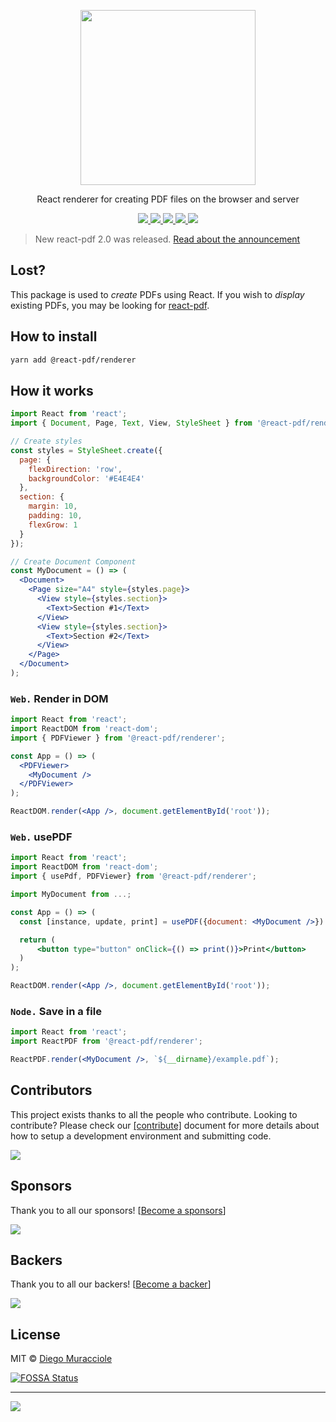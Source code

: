 <p align="center">
  <img src="https://user-images.githubusercontent.com/5600341/27505816-c8bc37aa-587f-11e7-9a86-08a2d081a8b9.png" height="280px">
  <p align="center">React renderer for creating PDF files on the browser and server<p>
  <p align="center">
    <a href="https://www.npmjs.com/package/@react-pdf/renderer">
      <img src="https://img.shields.io/npm/v/@react-pdf/renderer.svg" />
    </a>
    <a href="https://travis-ci.org/diegomura/react-pdf">
      <img src="https://img.shields.io/travis/diegomura/react-pdf.svg" />
    </a>
    <a href="https://github.com/diegomura/react-pdf/blob/master/LICENSE">
      <img src="https://img.shields.io/github/license/diegomura/react-pdf.svg" />
    </a>
    <a href="https://github.com/prettier/prettier">
      <img src="https://img.shields.io/badge/styled_with-prettier-ff69b4.svg" />
    </a>
    <a href="https://app.fossa.com/projects/git%2Bgithub.com%2Fdiegomura%2Freact-pdf?ref=badge_shield" alt="FOSSA Status"><img src="https://app.fossa.com/api/projects/git%2Bgithub.com%2Fdiegomura%2Freact-pdf.svg?type=shield"/></a>
  </p>
</p>

> New react-pdf 2.0 was released. [Read about the announcement](http://react-pdf.org/blog/announcing-react-pdf-v2)

## Lost?

This package is used to _create_ PDFs using React. If you wish to _display_ existing PDFs, you may be looking for [react-pdf](https://github.com/wojtekmaj/react-pdf).

## How to install
```sh
yarn add @react-pdf/renderer
```

## How it works

```jsx
import React from 'react';
import { Document, Page, Text, View, StyleSheet } from '@react-pdf/renderer';

// Create styles
const styles = StyleSheet.create({
  page: {
    flexDirection: 'row',
    backgroundColor: '#E4E4E4'
  },
  section: {
    margin: 10,
    padding: 10,
    flexGrow: 1
  }
});

// Create Document Component
const MyDocument = () => (
  <Document>
    <Page size="A4" style={styles.page}>
      <View style={styles.section}>
        <Text>Section #1</Text>
      </View>
      <View style={styles.section}>
        <Text>Section #2</Text>
      </View>
    </Page>
  </Document>
);
```

### `Web.` Render in DOM
```jsx
import React from 'react';
import ReactDOM from 'react-dom';
import { PDFViewer } from '@react-pdf/renderer';

const App = () => (
  <PDFViewer>
    <MyDocument />
  </PDFViewer>
);

ReactDOM.render(<App />, document.getElementById('root'));
```

### `Web.` usePDF
```jsx
import React from 'react';
import ReactDOM from 'react-dom';
import { usePdf, PDFViewer} from '@react-pdf/renderer';

import MyDocument from ...;

const App = () => (
  const [instance, update, print] = usePDF({document: <MyDocument />})

  return (
      <button type="button" onClick={() => print()}>Print</button>
  )
);

ReactDOM.render(<App />, document.getElementById('root'));
```


### `Node.` Save in a file
```jsx
import React from 'react';
import ReactPDF from '@react-pdf/renderer';

ReactPDF.render(<MyDocument />, `${__dirname}/example.pdf`);
```

## Contributors

This project exists thanks to all the people who contribute. Looking to contribute? Please check our [[contribute]](https://github.com/diegomura/react-pdf/blob/master/.github/CONTRIBUTING.md) document for more details about how to setup a development environment and submitting code.

<a href="https://github.com/diegomura/react-pdf/blob/master/.github/CONTRIBUTING.md"><img src="https://opencollective.com/react-pdf/contributors.svg?width=890" /></a>

## Sponsors

Thank you to all our sponsors! [[Become a sponsors](https://opencollective.com/react-pdf#sponsors)]

<a href="https://opencollective.com/react-pdf#sponsors" target="_blank"><img src="https://opencollective.com/react-pdf/sponsors.svg?width=890"></a>

## Backers

Thank you to all our backers! [[Become a backer](https://opencollective.com/react-pdf#backer)]

<a href="https://opencollective.com/react-pdf#backers" target="_blank"><img src="https://opencollective.com/react-pdf/backers.svg?width=890"></a>

## License

MIT © [Diego Muracciole](http://github.com/diegomura)

[![FOSSA Status](https://app.fossa.com/api/projects/git%2Bgithub.com%2Fdiegomura%2Freact-pdf.svg?type=large)](https://app.fossa.com/projects/git%2Bgithub.com%2Fdiegomura%2Freact-pdf?ref=badge_large)

---
![](https://img.shields.io/npm/dt/@react-pdf/renderer.svg?style=flat)
